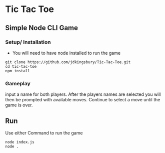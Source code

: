 # **Tic Tac Toe**

## Simple Node CLI Game

### Setup/ Installation
* You will need to have node installed to run the game

``````
git clone https://github.com/jdkingsbury/Tic-Tac-Toe.git
cd tic-tac-toe
npm install
``````

### Gameplay
input a name for both players. After the players names are selected you will then be prompted with available moves. 
Continue to select a move until the game is over. 

## Run
Use either Command to run the game
``````
node index.js
node .
``````



